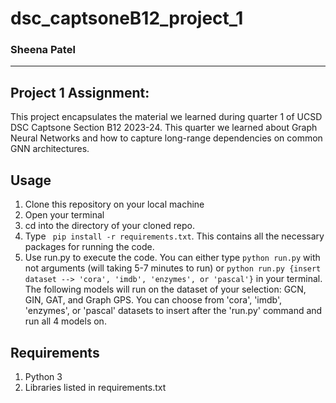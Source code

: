 # dsc_captsoneB12_project_1
### Sheena Patel
________________________________________

## Project 1 Assignment:
This project encapsulates the material we learned during quarter 1 of UCSD DSC Captsone Section B12 2023-24. This quarter we learned about Graph Neural Networks and how to capture long-range dependencies on common GNN architectures. 

## Usage
1. Clone this repository on your local machine
2. Open your terminal
3. cd into the directory of your cloned repo. 
4. Type  ``` pip install -r requirements.txt```. This contains all the necessary packages for running the code.
5. Use run.py to execute the code. You can either type ```python run.py``` with not arguments (will taking 5-7 minutes to run) or ```python run.py {insert dataset --> 'cora', 'imdb', 'enzymes', or 'pascal'}``` in your terminal. The following models will run on the dataset of your selection: GCN, GIN, GAT, and Graph GPS. You can choose from 'cora', 'imdb', 'enzymes', or 'pascal' datasets to insert after the 'run.py' command and run all 4 models on.


## Requirements
1) Python 3
2) Libraries listed in requirements.txt


